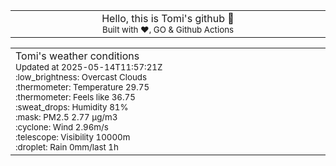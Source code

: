
<div align="center">
<table>
<tbody>
<td align="center">
<img width="2000" height="0"><br>
Hello, this is Tomi's github 👋<br>
<sup>Built with ❤️, GO & Github Actions</sup><br>
<img width="2000" height="0">
</td>
</tbody>
</table>
</div>
<table>
<tbody>
<td align="left">
<img width="2000" height="0"><br>
Tomi's weather conditions<br>
<sup>Updated at 2025-05-14T11:57:21Z</sup><br>
<sup>:low_brightness: Overcast Clouds</sup><br>
<sup>:thermometer: Temperature 29.75 </sup><br>
<sup>:thermometer: Feels like 36.75</sup><br>
<sup>:sweat_drops: Humidity 81%</sup><br>
<sup>:mask: PM2.5 2.77 μg/m3</sup><br>
<sup>:cyclone: Wind 2.96m/s </sup><br>
<sup>:telescope: Visibility 10000m </sup><br>
<sup>:droplet: Rain 0mm/last 1h </sup><br>
<img width="2000" height="0">
</td>
<td align="left">
<img width="2000" height="0"><br>
<br>
<img width="2000" height="0">
</td>
</tbody>
</table>
</div>
    